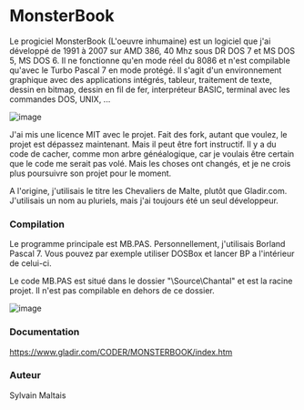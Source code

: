 # MonsterBook

Le progiciel MonsterBook (L'oeuvre inhumaine) est un logiciel que j'ai développé de 1991 à 2007 sur AMD 386, 40 Mhz sous DR DOS 7 et MS DOS 5, MS DOS 6.
Il ne fonctionne qu'en mode réel du 8086 et n'est compilable qu'avec le Turbo Pascal 7 en mode protégé.
Il s'agit d'un environnement graphique avec des applications intégrés, tableur, traitement de texte, dessin en bitmap, dessin en fil de fer, interpréteur BASIC, terminal avec les commandes DOS, UNIX, ...

![image](https://user-images.githubusercontent.com/11842176/123555177-171d0500-d752-11eb-926f-2e3c47487d62.png)


J'ai mis une licence MIT avec le projet. Fait des fork, autant que voulez, le projet est dépassez maintenant. Mais il peut être fort instructif.
Il y a du code de cacher, comme mon arbre généalogique, car je voulais être certain que le code me serait pas volé. Mais les choses ont changés, et je ne crois plus poursuivre son projet pour le moment.

A l'origine, j'utilisais le titre les Chevaliers de Malte, plutôt que Gladir.com. J'utilisais un nom au pluriels, mais j'ai toujours été un seul développeur.

<h3>Compilation</h3>
  
Le programme principale est MB.PAS. Personnellement, j'utilisais Borland Pascal 7. Vous pouvez par exemple utiliser DOSBox et lancer BP a l'intérieur de celui-ci.

Le code MB.PAS est situé dans le dossier "\Source\Chantal\" et est la racine projet. Il n'est pas compilable en dehors de ce dossier.

![image](https://user-images.githubusercontent.com/11842176/123555081-80504880-d751-11eb-82d1-3797346e3c65.png)


<h3>Documentation</h3>

https://www.gladir.com/CODER/MONSTERBOOK/index.htm

<h3>Auteur</h3>

Sylvain Maltais
